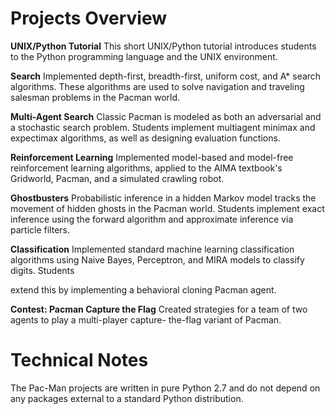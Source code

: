 # Projects Overview

**UNIX/Python Tutorial**
This short UNIX/Python tutorial introduces students to the Python
programming language and the UNIX environment.

**Search**
Implemented depth-first, breadth-first, uniform cost, and A* search
algorithms. These algorithms are used to solve navigation and traveling
salesman problems in the Pacman world.

**Multi-Agent Search**
Classic Pacman is modeled as both an adversarial and a stochastic search
problem. Students implement multiagent minimax and expectimax
algorithms, as well as designing evaluation functions.

**Reinforcement Learning**
Implemented model-based and model-free reinforcement learning
algorithms, applied to the AIMA textbook's Gridworld, Pacman, and a
simulated crawling robot.

**Ghostbusters**
Probabilistic inference in a hidden Markov model tracks the movement of
hidden ghosts in the Pacman world. Students implement exact inference
using the forward algorithm and approximate inference via particle filters.

**Classification**
Implemented standard machine learning classification algorithms using
Naive Bayes, Perceptron, and MIRA models to classify digits. Students


extend this by implementing a behavioral cloning Pacman agent.

**Contest: Pacman Capture the Flag**
Created strategies for a team of two agents to play a multi-player capture-
the-flag variant of Pacman.

# Technical Notes

The Pac-Man projects are written in pure Python 2.7 and do not depend on
any packages external to a standard Python distribution.


